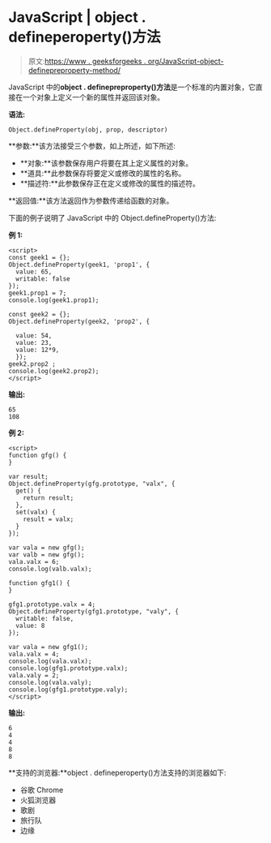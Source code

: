 # JavaScript | object . defineperoperty()方法

> 原文:[https://www . geeksforgeeks . org/JavaScript-object-definepreproperty-method/](https://www.geeksforgeeks.org/javascript-object-defineproperty-method/)

JavaScript 中的**object . definepreproperty()方法**是一个标准的内置对象，它直接在一个对象上定义一个新的属性并返回该对象。

**语法:**

```
Object.defineProperty(obj, prop, descriptor)
```

**参数:**该方法接受三个参数，如上所述，如下所述:

*   **对象:**该参数保存用户将要在其上定义属性的对象。
*   **道具:**此参数保存将要定义或修改的属性的名称。
*   **描述符:**此参数保存正在定义或修改的属性的描述符。

**返回值:**该方法返回作为参数传递给函数的对象。

下面的例子说明了 JavaScript 中的 Object.defineProperty()方法:

**例 1:**

```
<script>
const geek1 = {};
Object.defineProperty(geek1, 'prop1', {
  value: 65,
  writable: false
});
geek1.prop1 = 7;
console.log(geek1.prop1);

const geek2 = {};  
Object.defineProperty(geek2, 'prop2', {  

  value: 54,  
  value: 23,  
  value: 12*9,  
  });  
geek2.prop2 ;  
console.log(geek2.prop2); 
</script> 
```

**输出:**

```
65
108
```

**例 2:**

```
<script>
function gfg() {
}

var result;
Object.defineProperty(gfg.prototype, "valx", {
  get() {
    return result;
  },
  set(valx) {
    result = valx;
  }
});

var vala = new gfg();
var valb = new gfg();
vala.valx = 6;
console.log(valb.valx);

function gfg1() {
}

gfg1.prototype.valx = 4;
Object.defineProperty(gfg1.prototype, "valy", {
  writable: false,
  value: 8
});

var vala = new gfg1();
vala.valx = 4;
console.log(vala.valx); 
console.log(gfg1.prototype.valx); 
vala.valy = 2;
console.log(vala.valy);
console.log(gfg1.prototype.valy);
</script> 
```

**输出:**

```
6
4
4
8
8
```

**支持的浏览器:**object . defineperoperty()方法支持的浏览器如下:

*   谷歌 Chrome
*   火狐浏览器
*   歌剧
*   旅行队
*   边缘